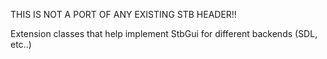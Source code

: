 THIS IS NOT A PORT OF ANY EXISTING STB HEADER!!

Extension classes that help implement StbGui for different backends (SDL, etc..)
